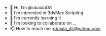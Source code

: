 - 👋 Hi, I’m @obaidaDS
- 👀 I’m interested in 3dsMax Scripting
- 🌱 I’m currently learning it
- 💞️ I’m looking to collaborate on ...
- 📫 How to reach me :obaida_ds@yahoo.com

<!---
obaidaDS/obaidaDS is a ✨ special ✨ repository because its `README.md` (this file) appears on your GitHub profile.
You can click the Preview link to take a look at your changes.
--->
